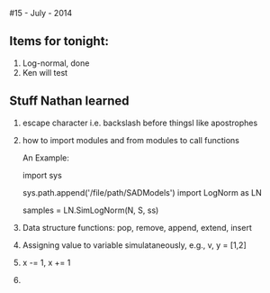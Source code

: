 #15 - July - 2014

## Items for tonight:

1. Log-normal, done
2. Ken will test

## Stuff Nathan learned
1. escape character i.e. backslash before thingsl like apostrophes
2. how to import modules and from modules to call functions
	
	An Example:
	
	import sys
	
	sys.path.append('/file/path/SADModels')
	import LogNorm as LN
	
	samples = LN.SimLogNorm(N, S, ss)
	
3. Data structure functions: pop, remove, append, extend, insert
4. Assigning value to variable simulataneously, e.g., v, y = [1,2]
5. x -= 1, x += 1
6. 
